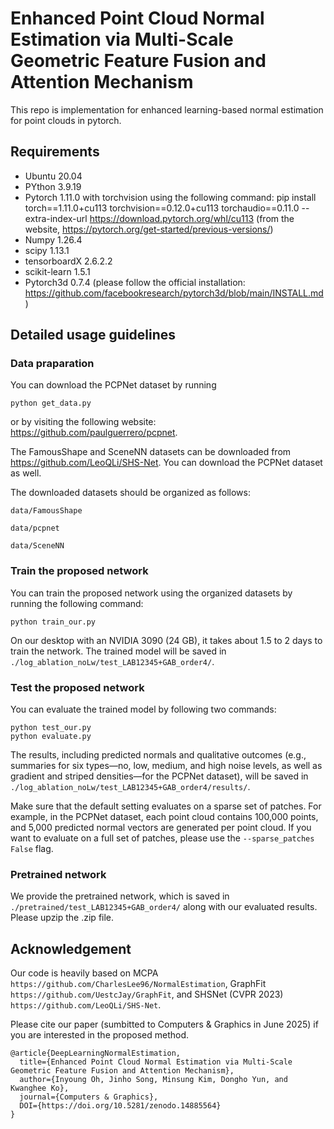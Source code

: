 # Enhanced Point Cloud Normal Estimation via Multi-Scale Geometric Feature Fusion and Attention Mechanism

This repo is implementation for enhanced learning-based normal estimation for point clouds in pytorch.

## Requirements
- Ubuntu 20.04
- PYthon 3.9.19
- Pytorch 1.11.0 with torchvision using the following command: pip install torch==1.11.0+cu113 torchvision==0.12.0+cu113 torchaudio==0.11.0 --extra-index-url https://download.pytorch.org/whl/cu113 (from the website, https://pytorch.org/get-started/previous-versions/)
- Numpy 1.26.4
- scipy 1.13.1
- tensorboardX 2.6.2.2
- scikit-learn 1.5.1
- Pytorch3d 0.7.4 (please follow the official installation: https://github.com/facebookresearch/pytorch3d/blob/main/INSTALL.md)

## Detailed usage guidelines

### Data praparation

You can download the PCPNet dataset by running
```
python get_data.py
```
or by visiting the following website: https://github.com/paulguerrero/pcpnet.

The FamousShape and SceneNN datasets can be downloaded from https://github.com/LeoQLi/SHS-Net. You can download the PCPNet dataset as well.

The downloaded datasets should be organized as follows:
```
data/FamousShape

data/pcpnet

data/SceneNN
```

### Train the proposed network

You can train the proposed network using the organized datasets by running the following command:
```
python train_our.py
```
On our desktop with an NVIDIA 3090 (24 GB), it takes about 1.5 to 2 days to train the network. The trained model will be saved in ```./log_ablation_noLw/test_LAB12345+GAB_order4/```.

### Test the proposed network

You can evaluate the trained model by following two commands:
```
python test_our.py
python evaluate.py
```
The results, including predicted normals and qualitative outcomes (e.g., summaries for six types—no, low, medium, and high noise levels, as well as gradient and striped densities—for the PCPNet dataset), will be saved in ```./log_ablation_noLw/test_LAB12345+GAB_order4/results/```.

Make sure that the default setting evaluates on a sparse set of patches. For example, in the PCPNet dataset, each point cloud contains 100,000 points, and 5,000 predicted normal vectors are generated per point cloud. If you want to evaluate on a full set of patches, please use the ```--sparse_patches False``` flag.

### Pretrained network

We provide the pretrained network, which is saved in ```./pretrained/test_LAB12345+GAB_order4/``` along with our evaluated results. Please upzip the .zip file.

## Acknowledgement

Our code is heavily based on MCPA ```https://github.com/CharlesLee96/NormalEstimation```, GraphFit ```https://github.com/UestcJay/GraphFit```, and SHSNet (CVPR 2023) ```https://github.com/LeoQLi/SHS-Net```.

Please cite our paper (sumbitted to Computers & Graphics in June 2025) if you are interested in the proposed method. 

```
@article{DeepLearningNormalEstimation,
  title={Enhanced Point Cloud Normal Estimation via Multi-Scale Geometric Feature Fusion and Attention Mechanism},
  author={Inyoung Oh, Jinho Song, Minsung Kim, Dongho Yun, and Kwanghee Ko},
  journal={Computers & Graphics},
  DOI={https://doi.org/10.5281/zenodo.14885564}
}
```

